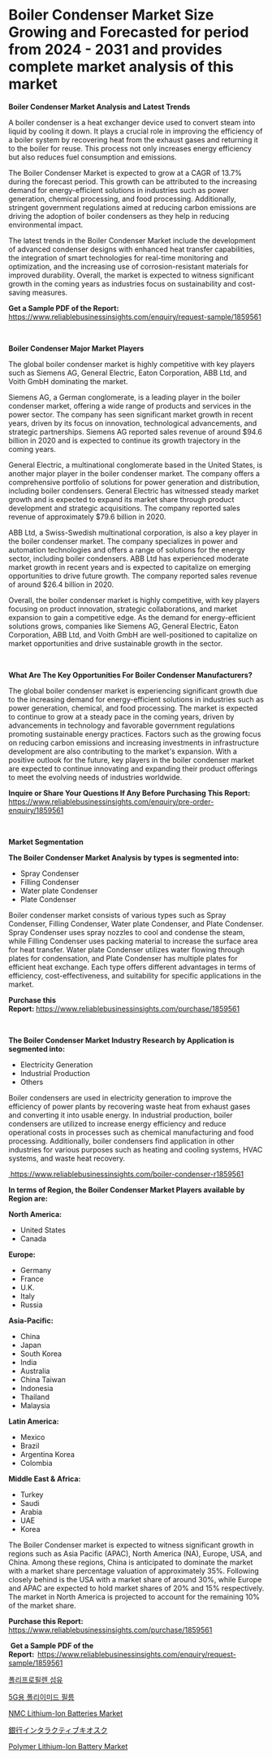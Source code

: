 <p><h1>Boiler Condenser Market Size Growing and Forecasted for period from 2024 - 2031 and provides complete market analysis of this market</h1></p><p><strong>Boiler Condenser Market Analysis and Latest Trends</strong></p>
<p><p>A boiler condenser is a heat exchanger device used to convert steam into liquid by cooling it down. It plays a crucial role in improving the efficiency of a boiler system by recovering heat from the exhaust gases and returning it to the boiler for reuse. This process not only increases energy efficiency but also reduces fuel consumption and emissions.</p><p>The Boiler Condenser Market is expected to grow at a CAGR of 13.7% during the forecast period. This growth can be attributed to the increasing demand for energy-efficient solutions in industries such as power generation, chemical processing, and food processing. Additionally, stringent government regulations aimed at reducing carbon emissions are driving the adoption of boiler condensers as they help in reducing environmental impact.</p><p>The latest trends in the Boiler Condenser Market include the development of advanced condenser designs with enhanced heat transfer capabilities, the integration of smart technologies for real-time monitoring and optimization, and the increasing use of corrosion-resistant materials for improved durability. Overall, the market is expected to witness significant growth in the coming years as industries focus on sustainability and cost-saving measures.</p></p>
<p><strong>Get a Sample PDF of the Report:&nbsp;</strong> <a href="https://www.reliablebusinessinsights.com/enquiry/request-sample/1859561">https://www.reliablebusinessinsights.com/enquiry/request-sample/1859561</a></p>
<p>&nbsp;</p>
<p><strong>Boiler Condenser Major Market Players</strong></p>
<p><p>The global boiler condenser market is highly competitive with key players such as Siemens AG, General Electric, Eaton Corporation, ABB Ltd, and Voith GmbH dominating the market. </p><p>Siemens AG, a German conglomerate, is a leading player in the boiler condenser market, offering a wide range of products and services in the power sector. The company has seen significant market growth in recent years, driven by its focus on innovation, technological advancements, and strategic partnerships. Siemens AG reported sales revenue of around $94.6 billion in 2020 and is expected to continue its growth trajectory in the coming years.</p><p>General Electric, a multinational conglomerate based in the United States, is another major player in the boiler condenser market. The company offers a comprehensive portfolio of solutions for power generation and distribution, including boiler condensers. General Electric has witnessed steady market growth and is expected to expand its market share through product development and strategic acquisitions. The company reported sales revenue of approximately $79.6 billion in 2020.</p><p>ABB Ltd, a Swiss-Swedish multinational corporation, is also a key player in the boiler condenser market. The company specializes in power and automation technologies and offers a range of solutions for the energy sector, including boiler condensers. ABB Ltd has experienced moderate market growth in recent years and is expected to capitalize on emerging opportunities to drive future growth. The company reported sales revenue of around $26.4 billion in 2020.</p><p>Overall, the boiler condenser market is highly competitive, with key players focusing on product innovation, strategic collaborations, and market expansion to gain a competitive edge. As the demand for energy-efficient solutions grows, companies like Siemens AG, General Electric, Eaton Corporation, ABB Ltd, and Voith GmbH are well-positioned to capitalize on market opportunities and drive sustainable growth in the sector.</p></p>
<p>&nbsp;</p>
<p><strong>What Are The Key Opportunities For Boiler Condenser Manufacturers?</strong></p>
<p><p>The global boiler condenser market is experiencing significant growth due to the increasing demand for energy-efficient solutions in industries such as power generation, chemical, and food processing. The market is expected to continue to grow at a steady pace in the coming years, driven by advancements in technology and favorable government regulations promoting sustainable energy practices. Factors such as the growing focus on reducing carbon emissions and increasing investments in infrastructure development are also contributing to the market's expansion. With a positive outlook for the future, key players in the boiler condenser market are expected to continue innovating and expanding their product offerings to meet the evolving needs of industries worldwide.</p></p>
<p><strong>Inquire or Share Your Questions If Any Before Purchasing This Report:</strong> <a href="https://www.reliablebusinessinsights.com/enquiry/pre-order-enquiry/1859561">https://www.reliablebusinessinsights.com/enquiry/pre-order-enquiry/1859561</a></p>
<p>&nbsp;</p>
<p><strong>Market Segmentation</strong></p>
<p><strong>The Boiler Condenser Market Analysis by types is segmented into:</strong></p>
<p><ul><li>Spray Condenser</li><li>Filling Condenser</li><li>Water plate Condenser</li><li>Plate Condenser</li></ul></p>
<p><p>Boiler condenser market consists of various types such as Spray Condenser, Filling Condenser, Water plate Condenser, and Plate Condenser. Spray Condenser uses spray nozzles to cool and condense the steam, while Filling Condenser uses packing material to increase the surface area for heat transfer. Water plate Condenser utilizes water flowing through plates for condensation, and Plate Condenser has multiple plates for efficient heat exchange. Each type offers different advantages in terms of efficiency, cost-effectiveness, and suitability for specific applications in the market.</p></p>
<p><strong>Purchase this Report:&nbsp;</strong><a href="https://www.reliablebusinessinsights.com/purchase/1859561">https://www.reliablebusinessinsights.com/purchase/1859561</a></p>
<p>&nbsp;</p>
<p><strong>The Boiler Condenser Market Industry Research by Application is segmented into:</strong></p>
<p><ul><li>Electricity Generation</li><li>Industrial Production</li><li>Others</li></ul></p>
<p><p>Boiler condensers are used in electricity generation to improve the efficiency of power plants by recovering waste heat from exhaust gases and converting it into usable energy. In industrial production, boiler condensers are utilized to increase energy efficiency and reduce operational costs in processes such as chemical manufacturing and food processing. Additionally, boiler condensers find application in other industries for various purposes such as heating and cooling systems, HVAC systems, and waste heat recovery.</p></p>
<p><a href="https://www.reliablebusinessinsights.com/boiler-condenser-r1859561">&nbsp;https://www.reliablebusinessinsights.com/boiler-condenser-r1859561</a></p>
<p><strong>In terms of Region, the Boiler Condenser Market Players available by Region are:</strong></p>
<p>
    <p> <strong> North America: </strong>
        <ul>
            <li>United States</li>
            <li>Canada</li>
        </ul>
        </p> 
    <p> <strong> Europe: </strong>
        <ul>
            <li>Germany</li>
            <li>France</li>
            <li>U.K.</li>
            <li>Italy</li>
            <li>Russia</li>
        </ul>
        </p> 
    <p> <strong> Asia-Pacific: </strong>
        <ul>
            <li>China</li>
            <li>Japan</li>
            <li>South Korea</li>
            <li>India</li>
            <li>Australia</li>
            <li>China Taiwan</li>
            <li>Indonesia</li>
            <li>Thailand</li>
            <li>Malaysia</li>
        </ul>
        </p> 
    <p> <strong> Latin America: </strong>
        <ul>
            <li>Mexico</li>
            <li>Brazil</li>
            <li>Argentina Korea</li>
            <li>Colombia</li>
        </ul>
        </p> 
    <p> <strong> Middle East & Africa: </strong>
        <ul>
            <li>Turkey</li>
            <li>Saudi</li>
            <li>Arabia</li>
            <li>UAE</li>
            <li>Korea</li>
        </ul>
    </p>
    </p>
<p><p>The Boiler Condenser market is expected to witness significant growth in regions such as Asia Pacific (APAC), North America (NA), Europe, USA, and China. Among these regions, China is anticipated to dominate the market with a market share percentage valuation of approximately 35%. Following closely behind is the USA with a market share of around 30%, while Europe and APAC are expected to hold market shares of 20% and 15% respectively. The market in North America is projected to account for the remaining 10% of the market share.</p></p>
<p><strong>Purchase this Report: </strong><a href="https://www.reliablebusinessinsights.com/purchase/1859561">https://www.reliablebusinessinsights.com/purchase/1859561</a></p>
<p>&nbsp;<strong>Get a Sample PDF of the Report:&nbsp;&nbsp;</strong><a href="https://www.reliablebusinessinsights.com/enquiry/request-sample/1859561">https://www.reliablebusinessinsights.com/enquiry/request-sample/1859561</a></p>
<p><strong></strong></p>
<p><p><a href="https://github.com/victorsharp87978/Market-Research-Report-List-1/blob/main/1455283162515.md">폴리프로필렌 섬유</a></p><p><a href="https://github.com/hasanrajibul387/Market-Research-Report-List-1/blob/main/1200770162516.md">5G용 폴리이미드 필름</a></p><p><a href="https://github.com/anggakarna133/Market-Research-Report-List-1/blob/main/nmc-lithium-ion-batteries-market.md">NMC Lithium-Ion Batteries Market</a></p><p><a href="https://github.com/DayanaRunolfsdottir/Market-Research-Report-List-1/blob/main/4958854152494.md">銀行インタラクティブキオスク</a></p><p><a href="https://github.com/mateobossinovero/Market-Research-Report-List-1/blob/main/polymer-lithium-ion-battery-market.md">Polymer Lithium-Ion Battery Market</a></p></p>